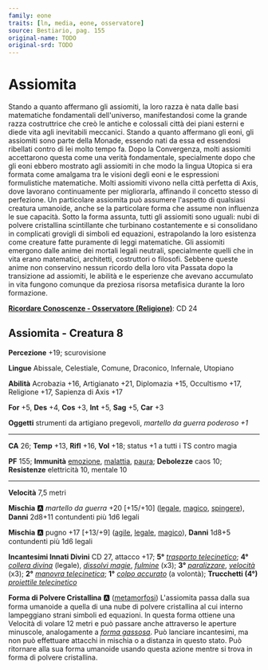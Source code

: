 ```yaml
---
family: eone
traits: [ln, media, eone, osservatore]
source: Bestiario, pag. 155
original-name: TODO
original-srd: TODO
---
```


# Assiomita

Stando a quanto affermano gli assiomiti, la loro razza è nata dalle basi matematiche fondamentali dell'universo, manifestandosi come la grande razza costruttrice che creò le antiche e colossali città dei piani esterni e diede vita agli inevitabili meccanici. Stando a quanto affermano gli eoni, gli assiomiti sono parte della Monade, essendo nati da essa ed essendosi ribellati contro di lei molto tempo fa. Dopo la Convergenza, molti assiomiti accettarono questa come una verità fondamentale, specialmente dopo che gli eoni ebbero mostrato agli assiomiti in che modo la lingua Utopica si era formata come amalgama tra le visioni degli eoni e le espressioni formulistiche matematiche. Molti assiomiti vivono nella città perfetta di Axis, dove lavorano continuamente per migliorarla, affinando il concetto stesso di perfezione. Un particolare assiomita può assumere l'aspetto di qualsiasi creatura umanoide, anche se la particolare forma che assume non influenza le sue capacità. Sotto la forma assunta, tutti gli assiomiti sono uguali: nubi di polvere cristallina scintillante che turbinano costantemente e si consolidano in complicati grovigli di simboli ed equazioni, estrapolando la loro esistenza come creature fatte puramente di leggi matematiche. Gli assiomiti emergono dalle anime dei mortali legali neutrali, specialmente quelli che in vita erano matematici, architetti, costruttori o filosofi. Sebbene queste anime non conservino nessun ricordo della loro vita Passata dopo la transizione ad assiomiti, le abilità e le esperienze che avevano accumulato in vita fungono comunque da preziosa risorsa metafisica durante la loro formazione.

**[Ricordare Conoscenze - Osservatore (Religione)](/azioni/ricordare-conoscenze)**: CD 24

## Assiomita - Creatura 8

**Percezione** +19; scurovisione

**Lingue** Abissale, Celestiale, Comune, Draconico, Infernale, Utopiano

**Abilità** Acrobazia +16, Artigianato +21, Diplomazia +15, Occultismo +17, Religione +17, Sapienza di Axis +17

**For** +5, **Des** +4, **Cos** +3, **Int** +5, **Sag** +5, **Car** +3

**Oggetti** strumenti da artigiano pregevoli, *martello da guerra poderoso +1*

***

**CA** 26; **Temp** +13, **Rifl** +16, **Vol** +18; status +1 a tutti i TS contro magia

**PF** 155; **Immunità** [emozione](/tratti/emozione), [malattia](/tratti/malattia), [paura](/tratti/paura); **Debolezze** caos 10; **Resistenze** elettricità 10, mentale 10

***

**Velocità** 7,5 metri

**Mischia** :a: *martello da guerra* +20 \[+15/+10] ([legale](/tratti/legale), [magico](/tratti/magico), [spingere](/tratti/spingere)), **Danni** 2d8+11 contundenti più 1d6 legali

**Mischia** :a: pugno +17 \[+13/+9] ([agile](/tratti/agile), [legale](/tratti/legale), [magico](/tratti/magico)), **Danni** 1d8+5 contundenti più 1d6 legali

**Incantesimi Innati Divini** CD 27, attacco +17; **5°** *[trasporto telecinetico](/incantesimi/trasporto-telecinetico)*; **4°** *[collera divina](/incantesimi/collera-divina)* (legale), *[dissolvi magie](/incantesimi/dissolvi-magie)*, *[fulmine](/incantesimi/fulmine)* (x3); **3°** *[paralizzare](/incantesimi/paralizzare)*, *[velocità](/incantesimi/velocita)* (x3); **2°** *[manovra telecinetica](/incantesimi/manovra-telecinetica)*; **1°** *[colpo accurato](/incantesimi/colpo-accurato)* (a volontà); **Trucchetti (4°)** *[proiettile telecinetico](/incantesimi/proiettile-telecinetico)*

**Forma di Polvere Cristallina** :a: ([metamorfosi](/tratti/metamorfosi)) L'assiomita passa dalla sua forma umanoide a quella di una nube di polvere cristallina al cui interno lampeggiano strani simboli ed equazioni. ln questa forma ottiene una Velocità di volare 12 metri e può passare anche attraverso le aperture minuscole, analogamente a *[forma gassosa](/incantesimi/forma-gassosa)*. Può lanciare incantesimi, ma non può effettuare attacchi in mischia o a distanza in questo stato. Può ritornare alla sua forma umanoide usando questa azione mentre si trova in forma di polvere cristallina.
